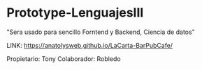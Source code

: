 # Prototype-LenguajesIII
"Sera usado para sencillo Forntend y Backend, Ciencia de datos"

LINK: https://anatolysweb.github.io/LaCarta-BarPubCafe/

Propietario: Tony
Colaborador: Robledo
